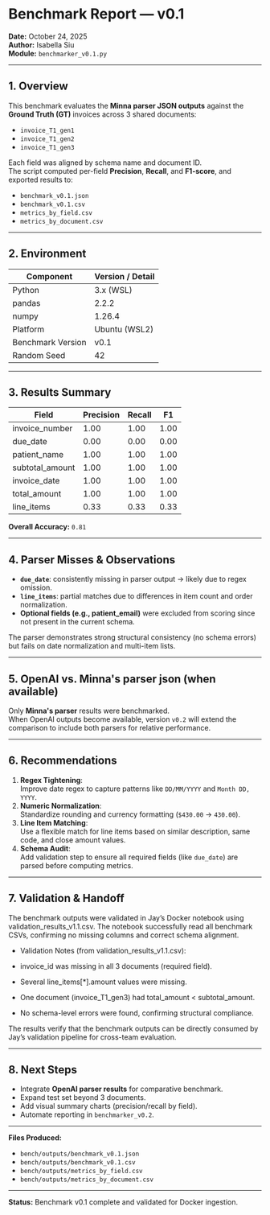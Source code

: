 # Benchmark Report — v0.1
**Date:** October 24, 2025  
**Author:** Isabella Siu  
**Module:** `benchmarker_v0.1.py`

---

## 1. Overview
This benchmark evaluates the **Minna parser JSON outputs** against the **Ground Truth (GT)** invoices across 3 shared documents:
- `invoice_T1_gen1`
- `invoice_T1_gen2`
- `invoice_T1_gen3`

Each field was aligned by schema name and document ID.  
The script computed per-field **Precision**, **Recall**, and **F1-score**, and exported results to:
- `benchmark_v0.1.json`
- `benchmark_v0.1.csv`
- `metrics_by_field.csv`
- `metrics_by_document.csv`

---

## 2. Environment
| Component | Version / Detail |
|------------|------------------|
| Python | 3.x (WSL) |
| pandas | 2.2.2 |
| numpy | 1.26.4 |
| Platform | Ubuntu (WSL2) |
| Benchmark Version | v0.1 |
| Random Seed | 42 |

---

## 3. Results Summary

| Field | Precision | Recall | F1 |
|-------|------------|--------|----|
| invoice_number | 1.00 | 1.00 | 1.00 |
| due_date | 0.00 | 0.00 | 0.00 |
| patient_name | 1.00 | 1.00 | 1.00 |
| subtotal_amount | 1.00 | 1.00 | 1.00 |
| invoice_date | 1.00 | 1.00 | 1.00 |
| total_amount | 1.00 | 1.00 | 1.00 |
| line_items | 0.33 | 0.33 | 0.33 |

**Overall Accuracy:** `0.81`

---

## 4. Parser Misses & Observations
- **`due_date`**: consistently missing in parser output → likely due to regex omission.
- **`line_items`**: partial matches due to differences in item count and order normalization.
- **Optional fields (e.g., patient_email)** were excluded from scoring since not present in the current schema.

The parser demonstrates strong structural consistency (no schema errors) but fails on date normalization and multi-item lists.

---

## 5. OpenAI vs. Minna's parser json (when available)
Only **Minna's parser** results were benchmarked.  
When OpenAI outputs become available, version `v0.2` will extend the comparison to include both parsers for relative performance.

---

## 6. Recommendations
1. **Regex Tightening**:  
   Improve date regex to capture patterns like `DD/MM/YYYY` and `Month DD, YYYY`.
2. **Numeric Normalization**:  
   Standardize rounding and currency formatting (`$430.00` → `430.00`).
3. **Line Item Matching**:  
   Use a flexible match for line items based on similar description, same code, and close amount values.
4. **Schema Audit**:  
   Add validation step to ensure all required fields (like `due_date`) are parsed before computing metrics.

---

## 7. Validation & Handoff  
The benchmark outputs were validated in Jay’s Docker notebook using validation_results_v1.1.csv.
The notebook successfully read all benchmark CSVs, confirming no missing columns and correct schema alignment.

- Validation Notes (from validation_results_v1.1.csv):

- invoice_id was missing in all 3 documents (required field).

- Several line_items[*].amount values were missing.

- One document (invoice_T1_gen3) had total_amount < subtotal_amount.

- No schema-level errors were found, confirming structural compliance.

The results verify that the benchmark outputs can be directly consumed by Jay’s validation pipeline for cross-team evaluation.

---

## 8. Next Steps
- Integrate **OpenAI parser results** for comparative benchmark.
- Expand test set beyond 3 documents.
- Add visual summary charts (precision/recall by field).
- Automate reporting in `benchmarker_v0.2`.

---

**Files Produced:**
- `bench/outputs/benchmark_v0.1.json`
- `bench/outputs/benchmark_v0.1.csv`
- `bench/outputs/metrics_by_field.csv`
- `bench/outputs/metrics_by_document.csv`

---

**Status:** Benchmark v0.1 complete and validated for Docker ingestion.
